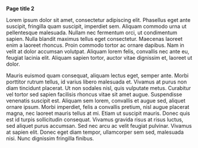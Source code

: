 **Page title 2**

Lorem ipsum dolor sit amet, consectetur adipiscing elit. Phasellus eget ante suscipit, fringilla quam suscipit, imperdiet sem. Aliquam commodo urna ut pellentesque malesuada. Nullam nec fermentum orci, ut condimentum sapien. Nulla blandit maximus tellus eget consectetur. Maecenas laoreet enim a laoreet rhoncus. Proin commodo tortor ac ornare dapibus. Nam in velit at dolor accumsan volutpat. Aliquam lorem felis, convallis nec ante eu, feugiat lacinia elit. Aliquam sapien tortor, auctor vitae dignissim et, laoreet ut dolor.

Mauris euismod quam consequat, aliquam lectus eget, semper ante. Morbi porttitor rutrum tellus, id varius libero malesuada et. Vivamus at purus non diam tincidunt placerat. Ut non sodales nisl, quis vulputate metus. Curabitur vel tortor sed sapien facilisis rhoncus vitae sit amet augue. Suspendisse venenatis suscipit est. Aliquam sem lorem, convallis et augue sed, aliquet ornare ipsum. Morbi imperdiet, felis a convallis pretium, nisl augue placerat magna, nec laoreet mauris tellus at mi. Etiam ut suscipit mauris. Donec quis est id turpis sollicitudin consequat. Vivamus gravida risus at risus luctus, sed aliquet purus accumsan. Sed nec arcu ac velit feugiat pulvinar. Vivamus at sapien elit. Donec eget diam tempor, ullamcorper sem sed, malesuada nisi. Nunc dignissim fringilla finibus.